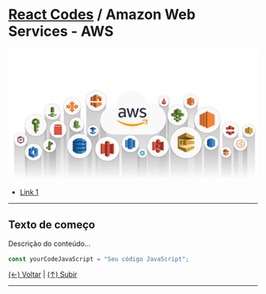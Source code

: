 # [React Codes](https://github.com/systemboys/React_Codes#react-codes "React Codes") / Amazon Web Services - AWS

[![Amazon Web Services](https://github.com/systemboys/React_Codes/raw/main/Computa%C3%A7%C3%A3o%20em%20nuvens/AWS/images/Group-169-3.png "Amazon Web Services")](https://github.com/systemboys/React_Codes/raw/main/Computa%C3%A7%C3%A3o%20em%20nuvens/AWS/images/Group-169-3.png "Amazon Web Services")

- [Link 1](https://site.com#anchor-link-1 "Link 1")

---

## Texto de começo

Descrição do conteúdo...

```javascript
const yourCodeJavaScript = "Seu código JavaScript";
```

[(&larr;) Voltar](https://github.com/systemboys/React_Codes#react-codes "Voltar ao Sumário") | 
[(&uarr;) Subir](#react-codes--amazon-web-services---aws "Subir para o topo")

---